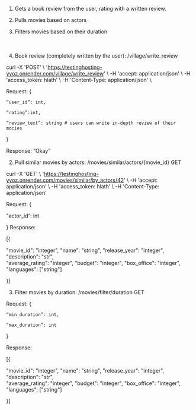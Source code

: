 1) Gets a book review from the user, rating with a written review.
2) Pulls movies based on actors
3) Filters movies based on their duration<br><br><br>





1) Book review (completely written by the user): /village/write_review  

curl -X 'POST' \ 'https://testinghosting-yyoz.onrender.com/village/write_review' \ -H 'accept: application/json' \ -H 'access_token: hlath' \ -H 'Content-Type: application/json' \ 

Request: { 

	“user_id”: int, 

	“rating”:int, 

	“review_text”: string # users can write in-depth review of their mocies 

} 

Response: “Okay” 

 

2) Pull similar movies by actors: /movies/similar/actors/{movie_id} GET 

curl -X 'GET' \ 'https://testinghosting-yyoz.onrender.com/movies/similar/by_actors/42' \ -H 'accept: application/json' \ -H 'access_token: hlath' \ -H 'Content-Type: application/json' 

Request: { 

"actor_id”: int	 

} 
Response: 

[{ 

"movie_id": "integer", 
  "name": "string", 
  "release_year": "integer", 
  "description": "str",  
  "average_rating": "integer", 
  "budget": "integer", 
  "box_office": "integer", 
  "languages": ["string"] 

	 

}] 

 

3) Filter movies  by duration: /movies/filter/duration GET 

Request: { 

	“min_duration”: int, 

	“max_duration”: int 

} 

 

Response:  

[{ 

"movie_id": "integer", 
  "name": "string", 
  "release_year": "integer", 
  "description": "str",  
  "average_rating": "integer", 
  "budget": "integer", 
  "box_office": "integer", 
  "languages": ["string"] 

	 

}] 
